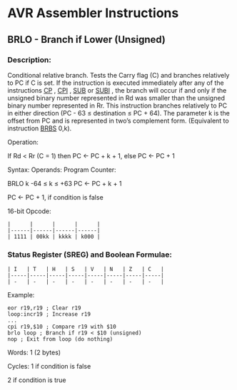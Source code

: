 AVR Assembler Instructions
==========================

BRLO - Branch if Lower (Unsigned)
---------------------------------

### <a href="" id="N13748"></a> Description:

Conditional relative branch. Tests the Carry flag (C) and branches relatively to PC if C is set. If the instruction is executed immediately after any of the instructions <a href="avrassembler.wb_CP.html" class="xref" title="CP- Compare">CP</a> , <a href="avrassembler.wb_CPI.html" class="xref" title="CPI- Compare with Immediate">CPI</a> , <a href="avrassembler.wb_SUB.html" class="xref" title="SUB- Subtract without Carry">SUB</a> or <a href="avrassembler.wb_SUBI.html" class="xref" title="SUBI- Subtract Immediate">SUBI</a> , the branch will occur if and only if the unsigned binary number represented in Rd was smaller than the unsigned binary number represented in Rr. This instruction branches relatively to PC in either direction (PC - 63 ≤ destination ≤ PC + 64). The parameter k is the offset from PC and is represented in two’s complement form. (Equivalent to instruction <a href="avrassembler.wb_BRBS.html" class="xref" title="BRBS - Branch if Bit in SREG is Set">BRBS</a> 0,k).

Operation:

If Rd &lt; Rr (C = 1) then PC ← PC + k + 1, else PC ← PC + 1

Syntax: Operands: Program Counter:

BRLO k -64 ≤ k ≤ +63 PC ← PC + k + 1

PC ← PC + 1, if condition is false

16-bit Opcode:

```
|      |      |      |      |
|------|------|------|------|
| 1111 | 00kk | kkkk | k000 |
```
### <a href="" id="N13791"></a> Status Register (SREG) and Boolean Formulae:

```
| I   | T   | H   | S   | V   | N   | Z   | C   |
|-----|-----|-----|-----|-----|-----|-----|-----|
| -   | -   | -   | -   | -   | -   | -   | -   |
```
Example:

``` programlisting
eor r19,r19 ; Clear r19
loop:incr19 ; Increase r19
...
cpi r19,$10 ; Compare r19 with $10
brlo loop ; Branch if r19 < $10 (unsigned)
nop ; Exit from loop (do nothing)
```

Words: 1 (2 bytes)

Cycles: 1 if condition is false

2 if condition is true
